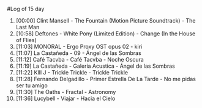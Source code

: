#Log of 15 day

1. [00:00] Clint Mansell - The Fountain (Motion Picture Soundtrack) - The Last Man
1. [10:58] Deftones - White Pony (Limited Edition) - Change (In the House of Flies)
1. [11:03] MONORAL - Ergo Proxy OST opus 02 - kiri
1. [11:07] La Castañeda - 09 - Ángel de las Sombras
1. [11:12] Café Tacvba - Café Tacvba - Noche Oscura
1. [11:19] La Castañeda - Galeria Acustica - Ángel de las Sombras
1. [11:22] KIll J - Trickle Trickle - Trickle Trickle
1. [11:28] Fernando Delgadillo - Primer Estrella De La Tarde - No me pidas ser tu amigo
1. [11:30] The Oaths - Fractal - Astronomy
1. [11:36] Lucybell - Viajar - Hacia el Cielo
